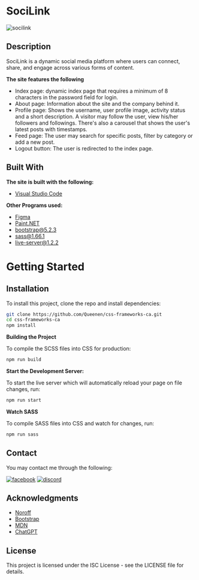 # SociLink

<img src="https://i.ibb.co/gm8tJcm/socilink.png" alt="socilink" border="0">

## Description

SociLink is a dynamic social media platform where users can connect, share, and engage across various forms of content.

<b>The site features the following</b>

- Index page: dynamic index page that requires a minimum of 8 characters in the password field for login.
- About page: Information about the site and the company behind it.
- Profile page: Shows the username, user profile image, activity status and a short description.
  A visitor may follow the user, view his/her followers and followings. There's also a carousel that shows the user's latest posts with timestamps.
- Feed page: The user may search for specific posts, filter by category or add a new post.
- Logout button: The user is redirected to the index page.

## Built With

<b>The site is built with the following:</b>

- [Visual Studio Code](https://code.visualstudio.com)

<b>Other Programs used:</b>

- [Figma](https://www.figma.com)
- [Paint.NET](https://www.getpaint.net)
- bootstrap@5.2.3
- sass@1.66.1
- live-server@1.2.2

# Getting Started

## Installation

To install this project, clone the repo and install dependencies:

```bash
git clone https://github.com/Queenen/css-frameworks-ca.git
cd css-frameworks-ca
npm install
```

<b>Building the Project</b>

To compile the SCSS files into CSS for production:

```bash
npm run build
```

<b>Start the Development Server:</b>

To start the live server which will automatically reload your page on file changes, run:

```bash
npm run start
```

<b>Watch SASS</b>

To compile SASS files into CSS and watch for changes, run:

```bash
npm run sass
```

## Contact

You may contact me through the following:

<a href="https://www.facebook.com/profile.php?id=100074747406376"><img src="https://i.ibb.co/7psNMJ8/facebook-1.png" alt="facebook" border="0"></a>
<a href="https://discordapp.com/users/745913715898974268"><img src="https://i.ibb.co/3CpyKTg/discord-1.png" alt="discord" border="0"></a>

## Acknowledgments

- [Noroff](https://www.noroff.no/)
- [Bootstrap](https://getbootstrap.com)
- [MDN](https://developer.mozilla.org/en-US/)
- [ChatGPT](https://chat.openai.com/)

## License

This project is licensed under the ISC License - see the LICENSE file for details.
